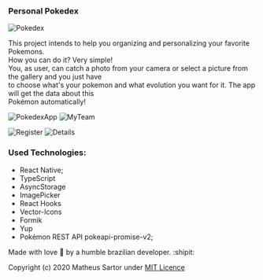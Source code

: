 ### Personal Pokedex

![Pokedex](https://cdn.bulbagarden.net/upload/4/4b/Pok%C3%A9dex_logo.png)

This project intends to help you organizing and personalizing your favorite Pokemons.  
How you can do it? Very simple!  
You, as user, can catch a photo from your camera or select a picture from the gallery and you just have  
to choose what's your pokemon and what evolution you want for it. The app will get the data about this  
Pokémon automatically!

![PokedexApp](https://i.ibb.co/SxjCc8c/home.jpg) ![MyTeam](https://i.ibb.co/pzmXNxN/myteam.jpg) 

![Register](https://i.ibb.co/Jryy8jk/register.jpg) ![Details](https://i.ibb.co/VMbZbkx/details.jpg)


### Used Technologies:

- React Native;
- TypeScript
- AsyncStorage
- ImagePicker
- React Hooks
- Vector-Icons
- Formik
- Yup
- Pokémon REST API pokeapi-promise-v2;

Made with love :purple_heart: by a humble brazilian developer. :shipit:

Copyright (c) 2020 Matheus Sartor 
under [MIT Licence](/LICENSE)
